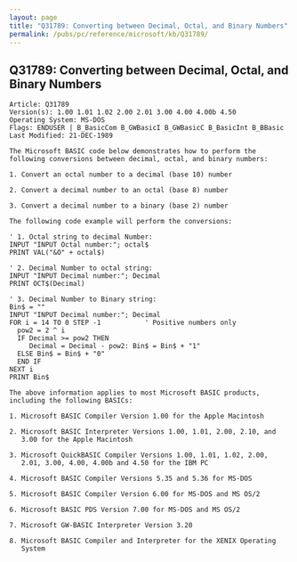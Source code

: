 ```yaml
---
layout: page
title: "Q31789: Converting between Decimal, Octal, and Binary Numbers"
permalink: /pubs/pc/reference/microsoft/kb/Q31789/
---
```


## Q31789: Converting between Decimal, Octal, and Binary Numbers

	Article: Q31789
	Version(s): 1.00 1.01 1.02 2.00 2.01 3.00 4.00 4.00b 4.50
	Operating System: MS-DOS
	Flags: ENDUSER | B_BasicCom B_GWBasicI B_GWBasicC B_BasicInt B_BBasic
	Last Modified: 21-DEC-1989
	
	The Microsoft BASIC code below demonstrates how to perform the
	following conversions between decimal, octal, and binary numbers:
	
	1. Convert an octal number to a decimal (base 10) number
	
	2. Convert a decimal number to an octal (base 8) number
	
	3. Convert a decimal number to a binary (base 2) number
	
	The following code example will perform the conversions:
	
	' 1. Octal string to decimal Number:
	INPUT "INPUT Octal number:"; octal$
	PRINT VAL("&O" + octal$)
	
	' 2. Decimal Number to octal string:
	INPUT "INPUT Decimal number:"; Decimal
	PRINT OCT$(Decimal)
	
	' 3. Decimal Number to Binary string:
	Bin$ = ""
	INPUT "INPUT Decimal number:"; Decimal
	FOR i = 14 TO 0 STEP -1           ' Positive numbers only
	  pow2 = 2 ^ i
	  IF Decimal >= pow2 THEN
	     Decimal = Decimal - pow2: Bin$ = Bin$ + "1"
	  ELSE Bin$ = Bin$ + "0"
	  END IF
	NEXT i
	PRINT Bin$
	
	The above information applies to most Microsoft BASIC products,
	including the following BASICs:
	
	1. Microsoft BASIC Compiler Version 1.00 for the Apple Macintosh
	
	2. Microsoft BASIC Interpreter Versions 1.00, 1.01, 2.00, 2.10, and
	   3.00 for the Apple Macintosh
	
	3. Microsoft QuickBASIC Compiler Versions 1.00, 1.01, 1.02, 2.00,
	   2.01, 3.00, 4.00, 4.00b and 4.50 for the IBM PC
	
	4. Microsoft BASIC Compiler Versions 5.35 and 5.36 for MS-DOS
	
	5. Microsoft BASIC Compiler Version 6.00 for MS-DOS and MS OS/2
	
	6. Microsoft BASIC PDS Version 7.00 for MS-DOS and MS OS/2
	
	7. Microsoft GW-BASIC Interpreter Version 3.20
	
	8. Microsoft BASIC Compiler and Interpreter for the XENIX Operating
	   System
